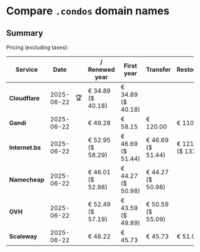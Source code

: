 # Compare `.condos` domain names

## Summary

Pricing (excluding taxes):

| Service | Date |  | / Renewed year | First year | Transfer | Restoration |
|--|--|--|--|--|--|--|
| **Cloudflare** | 2025-06-22 | 🏆 | € 34.89<br>($ 40.18) | € 34.89<br>($ 40.18) |  |  |
| **Gandi** | 2025-06-22 |  | € 49.28 | € 58.15 | € 120.00 | € 110.41 |
| **Internet.bs** | 2025-06-22 |  | € 52.95<br>($ 58.29) | € 46.69<br>($ 51.44) | € 46.69<br>($ 51.44) | € 121.19<br>($ 133.49) |
| **Namecheap** | 2025-06-22 |  | € 46.01<br>($ 52.98) | € 44.27<br>($ 50.98) | € 44.27<br>($ 50.98) |  |
| **OVH** | 2025-06-22 |  | € 52.49<br>($ 57.19) | € 43.59<br>($ 49.89) | € 50.59<br>($ 55.09) |  |
| **Scaleway** | 2025-06-22 |  | € 48.22 | € 45.73 | € 45.73 | € 51.01 |
